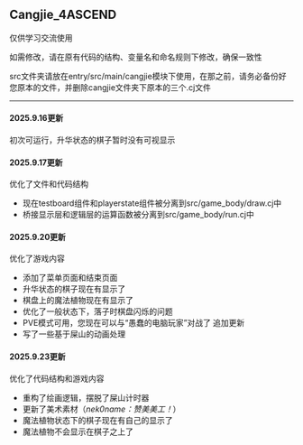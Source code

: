## Cangjie_4ASCEND
仅供学习交流使用

如需修改，请在原有代码的结构、变量名和命名规则下修改，确保一致性

src文件夹请放在entry/src/main/cangjie模块下使用，在那之前，请务必备份好您原本的文件，并删除cangjie文件夹下原本的三个.cj文件

---
#### 2025.9.16更新
初次可运行，升华状态的棋子暂时没有可视显示

#### 2025.9.17更新
优化了文件和代码结构
- 现在testboard组件和playerstate组件被分离到src/game_body/draw.cj中
- 桥接显示层和逻辑层的运算函数被分离到src/game_body/run.cj中

#### 2025.9.20更新
优化了游戏内容
- 添加了菜单页面和结束页面
- 升华状态的棋子现在有显示了
- 棋盘上的魔法植物现在有显示了
- 优化了一般状态下，落子时棋盘闪烁的问题
- PVE模式可用，您现在可以与“愚蠢的电脑玩家”对战了
  追加更新
- 写了一些基于屎山的动画处理

#### 2025.9.23更新
优化了代码结构和游戏内容
- 重构了绘画逻辑，摆脱了屎山计时器
- 更新了美术素材（*nek0name：赞美美工！*）
- 魔法植物状态下的棋子现在有自己的显示了
- 魔法植物不会显示在棋子之上了
